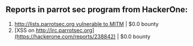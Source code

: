 ## Reports in parrot sec program from HackerOne:
1. [http://lists.parrotsec.org vulnerable to MITM](https://hackerone.com/reports/238344) | $0.0 bounty
2. [XSS on http://irc.parrotsec.org](https://hackerone.com/reports/238842) | $0.0 bounty